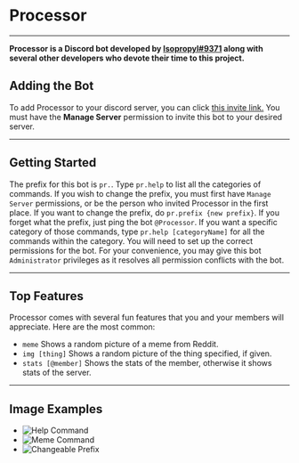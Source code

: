 # Processor
---
**Processor is a Discord bot developed by [Isopropyl#9371](https://dsc.bio/Isopropyl) along with several other developers who devote their time to this project.**
## Adding the Bot
To add Processor to your discord server, you can click [this invite link.](https://discord.com/oauth2/authorize?client_id=689678745782714464&scope=bot&permissions=2134371583) You must have the **Manage Server** permission to invite this bot to your desired server.

---

## Getting Started
The prefix for this bot is `pr.`. Type `pr.help` to list all the categories of commands. If you wish to change the prefix, you must first have `Manage Server` permissions, or be the person who invited Processor in the first place. If you want to change the prefix, do `pr.prefix {new prefix}`. If you forget what the prefix, just ping the bot `@Processor`. If you want a specific category of those commands, type `pr.help [categoryName]` for all the commands within the category. You will need to set up the correct permissions for the bot. For your convenience, you may give this bot `Administrator` privileges as it resolves all permission conflicts with the bot.

---

## Top Features 
Processor comes with several fun features that you and your members will appreciate. Here are the most common:
* `meme` Shows a random picture of a meme from Reddit.
* `img [thing]` Shows a random picture of the thing specified, if given.
* `stats [@member]` Shows the stats of the member, otherwise it shows stats of the server.

---

## Image Examples
- ![Help Command](https://media.discordapp.net/attachments/782100726146924584/798812347346583552/unknown.png)
- ![Meme Command](https://media.discordapp.net/attachments/782100726146924584/798813346090450944/unknown.png)
- ![Changeable Prefix](https://media.discordapp.net/attachments/782100726146924584/798813478155452436/unknown.png)
